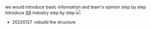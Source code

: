 
we would introduce basic information  and team's opinion step by step
Introduce [XR](https://www.viget.com/articles/xr-vr-ar-mr-whats-the-difference/) industry step by step
![](https://gitlab.com/picbed/bed/uploads/aeb9e8ed9b6145d4dc28d88af056d33c/avr.png)




* 20220127 :rebuild the structure